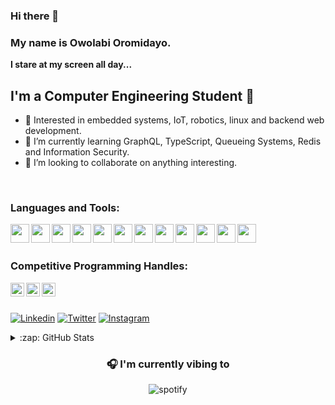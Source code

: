 ### Hi there 👋

### My name is Owolabi Oromidayo.

<strong>I stare at my screen all day...</strong> <br>



## I'm a Computer Engineering Student 🚀

- 🎇 Interested in embedded systems, IoT, robotics, linux and backend web development.
- 🌱 I’m currently learning GraphQL, TypeScript, Queueing Systems, Redis and Information Security.
- 👯 I’m looking to collaborate on anything interesting.
<!-- - ⚡Fun fact: I really love anime. -->


<br />

### Languages and Tools:


<img align="left" width="30px" src="https://github.com/owolabioromidayo/owolabioromidayo/blob/main/images/c.png" />
<img align="left" width="30px" src="https://github.com/owolabioromidayo/owolabioromidayo/blob/main/images/cpp.png" />
<img align="left"  width="30px" src="https://github.com/owolabioromidayo/owolabioromidayo/blob/main/images/python.jpg" />
<img align="left" width="30px" src="https://github.com/owolabioromidayo/owolabioromidayo/blob/main/images/flask.png" />
<img align="left" width="30px" src="https://github.com/owolabioromidayo/owolabioromidayo/blob/main/images/nodejs.png" />
<img align="left" width="30px" src="https://github.com/owolabioromidayo/owolabioromidayo/blob/main/images/ubuntu.png" />
<img align="left" width="30px" src="https://github.com/owolabioromidayo/owolabioromidayo/blob/main/images/git.png" />
<img align="left" width="30px" src="https://github.com/owolabioromidayo/owolabioromidayo/blob/main/images/html.png" />
<img align="left" width="30px" src="https://github.com/owolabioromidayo/owolabioromidayo/blob/main/images/css.png" />
<img align="left" width="30px" src="https://github.com/owolabioromidayo/owolabioromidayo/blob/main/images/js.png" />
<img align="left" width="30px" src="https://github.com/owolabioromidayo/owolabioromidayo/blob/main/images/react.png" />
<img align="left" width="30px" src="https://github.com/owolabioromidayo/owolabioromidayo/blob/main/images/redux.png" />






<br />
<br />



### Competitive Programming Handles:

<a href="https://www.hackerrank.com/owolabi_oromida1" target="_blank"><img align="left" width="22px" src="https://github.com/owolabioromidayo/owolabioromidayo/blob/main/images/hackerrank.png" /> </a>

<a href="https://www.codewars.com/users/owolabioromidayo" target="_blank"><img align="left" width="22px" src="https://github.com/owolabioromidayo/owolabioromidayo/blob/main/images/codewars.png" /> </a>

<a href="https://leetcode.com/owolabi_oromidayo/" target="_blank"><img align="left" width="22px" src="https://github.com/owolabioromidayo/owolabioromidayo/blob/main/images/leetcode.png" /> </a>



<br /><br />





[![Linkedin](https://img.shields.io/badge/LinkedIn-blue.svg?style=for-the-badge&logo=linkedin)](https://www.linkedin.com/in/oromidayo-owolabi-2792a9191/)
[![Twitter](https://img.shields.io/badge/Twitter-skyblue.svg?style=for-the-badge&logo=twitter)](https://twitter.com/thisisnotdayo)
[![Instagram](https://img.shields.io/badge/Instagram-gray.svg?style=for-the-badge&logo=instagram)](https://www.instagram.com/definitelynotdayo)



<details>
  <summary>:zap: GitHub Stats</summary>

<p align="center" height='130px'> <img src="https://github-readme-stats.vercel.app/api?username=owolabioromidayo&show_icons=true&hide_title=true&include_all_commits=true&line_height=21&count_private=true" alt="owolabioromidayo"/> <img src="https://github-readme-stats.vercel.app/api/top-langs/?username=owolabioromidayo&layout=compact&show_icons=true&hide_title=true" /> </p>
  </p>
</details>


<h3 align="center">🎧 I'm currently vibing to</h3>
<p align="center"> <img src="https://spotify-github-profile.vercel.app/api/view?uid=02wzmdpvlvhefquics3fkyn5u&cover_image=true&theme=default" alt="spotify"/></p>
<br />
<br />

<!--
[![pass](https://github-readme-stats.vercel.app/api/pin/?username=owolabioromidayo&repo=pass&show_owner=true)](https://github.com/owolabioromidayo/pass)
-->


